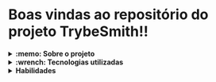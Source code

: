 # Boas vindas ao repositório do projeto TrybeSmith!!


<details>
  <summary>
    <strong>:memo: Sobre o projeto</strong>
  </summary><br>
  
  - Projeto Talker Manager desenvolvido na Trybe no módulo de Back-End..
  
  - Desenvolver um CRUD (Create, Read, Update e Delete) de itens medievais, no formato de uma API, utilizando Typescript.
</details>

<details>
  <summary>
    <strong>:wrench: Tecnologias utilizadas</strong>
  </summary><br>
  
  - Typescript
  - NodeJs
  
</details>

<details>
  <summary>
    <strong>Habilidades</strong>
  </summary><br>
  Neste projeto, foi verificado como:

* Realizar operações assíncronas utilizando callbacks;
* Realizar operações assíncronas utilizando Promises;
* Ler e escrever arquivos localmente com NodeJS;
* Escrever seus próprios scripts que criam e consomem Promises;
* Reescrever código que usa callbacks para que use Promises;
* Realizar chamadas de funções de forma consciente;
* Entender os conceitos básicos de como o JavaScript funciona;
* Detectar e solucionar problemas no código de forma mais objetiva;
* Entender a diferença entre execução síncrona e assíncrona;
* Entender o que é o HTTP, o que é uma API e o que os dois têm a ver com o Express;
* Escrever APIs utilizando Node e Express;
* Entender a estrutura de uma aplicação Express e como organizar seu código;
* Criar rotas e aplicar middlewares.
